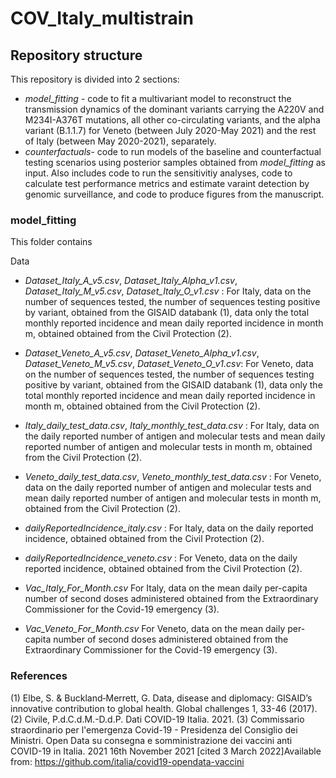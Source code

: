 # COV_Italy_multistrain

## Repository structure

This repository is divided into 2 sections: 

* *model_fitting* - code to fit a multivariant model to reconstruct the transmission dynamics of the dominant variants carrying the A220V and M234I-A376T mutations, all other co-circulating variants, and the alpha variant (B.1.1.7) for Veneto (between July 2020-May 2021) and the rest of Italy (between May 2020-2021), separately. 
* *counterfactuals*- code to run models of the baseline and counterfactual testing scenarios using posterior samples obtained from *model_fitting* as input. Also includes code to run the sensitivitiy analyses, code to calculate test performance metrics and estimate varaint detection by genomic surveillance, and code to produce figures from the manuscript. 

### model_fitting

This folder contains

Data

* *Dataset_Italy_A_v5.csv*, *Dataset_Italy_Alpha_v1.csv*, *Dataset_Italy_M_v5.csv*, *Dataset_Italy_O_v1.csv* : 
For Italy, data on the number of sequences tested, the number of sequences testing positive by variant, obtained from the GISAID databank (1), data only the total monthly reported incidence and mean daily reported incidence in month m, obtained obtained from the Civil Protection (2).  

* *Dataset_Veneto_A_v5.csv*, *Dataset_Veneto_Alpha_v1.csv*, *Dataset_Veneto_M_v5.csv*, *Dataset_Veneto_O_v1.csv*:
For Veneto, data on the number of sequences tested, the number of sequences testing positive by variant, obtained from the GISAID databank (1), data only the total monthly reported incidence and mean daily reported incidence in month m, obtained obtained from the Civil Protection (2).  

* *Italy_daily_test_data.csv*, *Italy_monthly_test_data.csv* : 
For Italy,  data on the daily reported number of antigen and molecular tests and mean daily reported number of antigen and molecular tests in month m, obtained from the Civil Protection (2). 

* *Veneto_daily_test_data.csv*, *Veneto_monthly_test_data.csv* : 
For Veneto,  data on the daily reported number of antigen and molecular tests and mean daily reported number of antigen and molecular tests in month m, obtained from the Civil Protection (2). 

* *dailyReportedIncidence_italy.csv* :
For Italy, data on the daily reported incidence, obtained obtained from the Civil Protection (2).  

* *dailyReportedIncidence_veneto.csv* :
For Veneto, data on the daily reported incidence, obtained obtained from the Civil Protection (2).  

* *Vac_Italy_For_Month.csv*
For Italy, data on the mean daily per-capita number of second doses administered obtained from the Extraordinary Commissioner for the Covid-19 emergency (3).

* *Vac_Veneto_For_Month.csv*
For Veneto, data on the mean daily per-capita number of second doses administered obtained from the Extraordinary Commissioner for the Covid-19 emergency (3).



### References 
(1) Elbe, S. & Buckland‐Merrett, G. Data, disease and diplomacy: GISAID’s innovative contribution to global health. Global challenges 1, 33-46 (2017).
(2) Civile, P.d.C.d.M.-D.d.P. Dati COVID-19 Italia. 2021.
(3) Commissario straordinario per l'emergenza Covid-19 - Presidenza del Consiglio dei Ministri. Open Data su consegna e somministrazione dei vaccini anti COVID-19 in Italia.  2021 16th November 2021 [cited  3 March 2022]Available from: https://github.com/italia/covid19-opendata-vaccini
